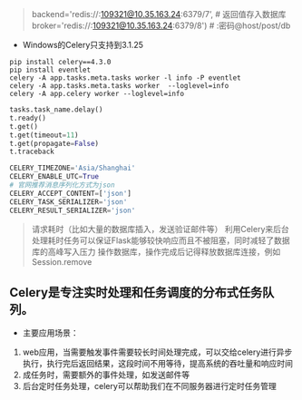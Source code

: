 > backend='redis://:109321@10.35.163.24:6379/7’,    # 返回值存入数据库  
> broker='redis://:109321@10.35.163.24:6379/8')      #   :密码@host/post/db

- Windows的Celery只支持到3.1.25
```shell script
pip install celery==4.3.0   
pip install eventlet  
celery -A app.tasks.meta.tasks worker -l info -P eventlet  
celery -A app.tasks.meta.tasks worker  --loglevel=info  
celery -A app.celery worker --loglevel=info  

```  
```python
tasks.task_name.delay()  
t.ready()  
t.get()  
t.get(timeout=11)  
t.get(propagate=False)  
t.traceback  

CELERY_TIMEZONE='Asia/Shanghai'
CELERY_ENABLE_UTC=True
# 官网推荐消息序列化方式为json
CELERY_ACCEPT_CONTENT=['json']
CELERY_TASK_SERIALIZER='json'
CELERY_RESULT_SERIALIZER='json'

```

> 请求耗时（比如大量的数据库插入，发送验证邮件等）
利用Celery来后台处理耗时任务可以保证Flask能够较快响应而且不被阻塞，同时减轻了数据库的高峰写入压力
操作数据库，操作完成后记得释放数据库连接，例如Session.remove

## Celery是专注实时处理和任务调度的分布式任务队列。
- 主要应用场景：
1. web应用，当需要触发事件需要较长时间处理完成，可以交给celery进行异步执行，执行完后返回结果，这段时间不用等待，提高系统的吞吐量和响应时间
2. 成任务时，需要额外的事件处理，如发送邮件等
3. 后台定时任务处理，celery可以帮助我们在不同服务器进行定时任务管理
